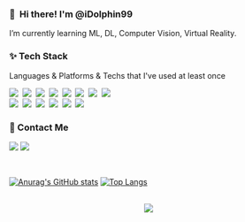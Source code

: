 ### 👋&nbsp; Hi there! I'm <b> @iDolphin99</b> <br/> 
<p>
 I’m currently learning ML, DL, Computer Vision, Virtual Reality. 
</p>


### ✨ Tech Stack
Languages & Platforms & Techs that I've used at least once</b>
<p>
 <img src="https://img.shields.io/badge/C-A8B9CC?style=flat-square&logo=C&logoColor=white"/></a>&nbsp
 <img src="https://img.shields.io/badge/C++-00599C?style=flat-square&logo=C%2B%2B&logoColor=white"/></a>&nbsp 
 <img src="https://img.shields.io/badge/Python-3766AB?style=flat-square&logo=Python&logoColor=white"/></a>&nbsp 
 <img src="https://img.shields.io/badge/Java-007396?style=flat-square&logo=Java&logoColor=white"/></a>&nbsp 
 <img src="https://img.shields.io/badge/css-1572B6?style=flat-square&logo=css3&logoColor=white"/></a>&nbsp 
 <img src="https://img.shields.io/badge/Javascript-ffb13b?style=flat-square&logo=javascript&logoColor=white"/></a>&nbsp
 <img src="https://img.shields.io/badge/Three.js-000000?style=flat-square&logo=three.js&logoColor=white"/></a>&nbsp 
 <img src="https://img.shields.io/badge/Unreal Engine-000000?style=flat-square&logo=unrealengine&logoColor=white"/></a>&nbsp </br>
 <img src="https://img.shields.io/badge/Scikit Learn-F7931E?style=flat-square&logo=scikitlearn&logoColor=white"/></a>&nbsp 
 <img src="https://img.shields.io/badge/Git-F05032?style=flat-square&logo=Git&logoColor=white"/></a>&nbsp 
 <img src="https://img.shields.io/badge/Visual Studio-5C2D91?style=flat-square&logo=VisualStudio&logoColor=white"/></a>&nbsp
 <img src="https://img.shields.io/badge/Visual Studio Code-007ACC?style=flat-square&logo=VisualStudioCode&logoColor=white"/></a>&nbsp
 <img src="https://img.shields.io/badge/Jupyter-F37626?style=flat-square&logo=Jupyter&logoColor=white"/></a>&nbsp
 <img src="https://img.shields.io/badge/Android-3DDC84?style=flat-square&logo=Android&logoColor=white"/></a>&nbsp
</p>


### 🐬 Contact Me
<p>
  <a href="https://www.kaggle.com/dolphinkr" target="_blank"><img src="https://img.shields.io/badge/Kaggle-20BEFF?style=flat-square&logo=Kaggle&logoColor=white"/></a>
  <a href="mailto:idolphin.kr@gmail.com"><img src="https://img.shields.io/badge/Gmail-d14836?style=flat-square&logo=Gmail&logoColor=white&link=viliketh1s98@naver.com"/></a>
</p><br>


<div style="display: flex; flex-direction: row;">    
 
 [![Anurag's GitHub stats](https://github-readme-stats.vercel.app/api?username=iDolphin99&show_icons=true)](https://github.com/anuraghazra/github-readme-stats) 
 [![Top Langs](https://github-readme-stats.vercel.app/api/top-langs/?username=iDolphin99&layout=compact)](https://github.com/iDolphin99/github-readme-stats)
</div></br>


 <div id="Hits" align="center">
<a href="https://hits.seeyoufarm.com"><img src="https://hits.seeyoufarm.com/api/count/incr/badge.svg?url=https%3A%2F%2Fgithub.com%2FiDolphin99&count_bg=%2379C83D&title_bg=%23555555&icon=&icon_color=%23E7E7E7&title=hits&edge_flat=false"/></a>
  </div>
  
  <!---
iDolphin99/iDolphin99 is a ✨ special ✨ repository because its `README.md` (this file) appears on your GitHub profile.
You can click the Preview link to take a look at your changes.
--->
